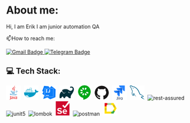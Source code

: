 # About me:
Hi, I am Erik
I am junior automation QA

📫How to reach me:
<div id="badges">
  <a href="goryaev.erik@gmail.com">
    <img src="https://img.shields.io/badge/Gmail-red?style=for-the-badge&logo=Gmail&logoColor=white" alt="Gmail Badge"/>
  </a>
  <a href="https://t.me/Erik_Ham">
    <img src="https://img.shields.io/badge/Telegram-blue?style=for-the-badge&logo=telegram&logoColor=white" alt="Telegram Badge"/>
  </a>

## 💻 Tech Stack:
<div>
  <img src="https://github.com/devicons/devicon/blob/master/icons/java/java-original-wordmark.svg" title="Java" alt="Java" width="40" height="40"/>&nbsp;
  <img src="https://github.com/devicons/devicon/blob/master/icons/docker/docker-plain.svg" title="Docker" alt="Docker" width="40" height="40"/>&nbsp;
  <img src="https://github.com/devicons/devicon/blob/master/icons/intellij/intellij-plain.svg" title="intellij" alt="intellij" width="40" height="40"/>&nbsp;
  <img src="https://github.com/devicons/devicon/blob/master/icons/gradle/gradle-plain.svg" title="gradle" alt="gradle" width="40" height="40"/>&nbsp;
  <img src="https://github.com/devicons/devicon/blob/master/icons/cucumber/cucumber-plain.svg" title="cucumber" alt="cucumber" width="40" height="40"/>&nbsp;
  <img src="https://github.com/devicons/devicon/blob/master/icons/github/github-original.svg" title="github" alt="github" width="40" height="40"/>&nbsp;
  <img src="https://github.com/devicons/devicon/blob/master/icons/jira/jira-original-wordmark.svg" title="jira" alt="jira" width="40" height="40"/>&nbsp;
  <img src="https://github.com/devicons/devicon/blob/master/icons/mysql/mysql-plain.svg" title="mysql" alt="mysql" width="40" height="40"/>&nbsp;
  <img src="https://user-images.githubusercontent.com/102648313/196287421-9eb533d4-c996-4d61-97f7-1c664e2dfee4.png"
 title="rest-assured" alt="rest-assured" width="40" height="40"/>&nbsp;
  <img src="https://user-images.githubusercontent.com/26021114/184949556-72cedf35-c521-48e6-b677-de54eb0a84b0.png" title="junit5" alt="junit5" width="40" height="40"/>&nbsp;
  <img src="https://user-images.githubusercontent.com/102648313/196289592-433b7407-9670-4e1b-9cc1-8b8bf0170429.png" title="lombok" alt="lombok" width="40" height="40"/>&nbsp;
  <img src="https://github.com/devicons/devicon/blob/master/icons/selenium/selenium-original.svg" title="selenium" alt="selenium" width="40" height="40"/>&nbsp;
  <img src="https://github.com/gerardpuigl/Technology-Stack-Icons/blob/main/Logos/postman.svg" title="postman" alt="postman" width="40" height="40"/>&nbsp;
  <img src="https://github.com/t0kke/FullWebProject/blob/master/files/icons/Allure_Report.png?ysclid=l9dbezpnsn744808962" title="allure" alt="allure" width="40" height="40"/>&nbsp;
</div>
<!--
**Er1kus/Er1kus** is a ✨ _special_ ✨ repository because its `README.md` (this file) appears on your GitHub profile.

Here are some ideas to get you started:

- 🔭 I’m currently working on ...
- 🌱 I’m currently learning ...
- 👯 I’m looking to collaborate on ...
- 🤔 I’m looking for help with ...
- 💬 Ask me about ...
- 📫 How to reach me: ...
- 😄 Pronouns: ...
- ⚡ Fun fact: ...
-->
